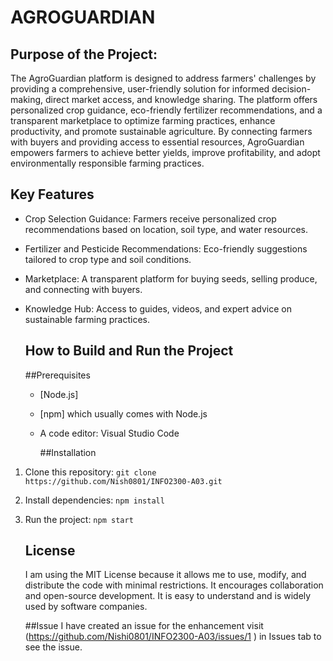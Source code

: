 # AGROGUARDIAN

## Purpose of the Project:
The AgroGuardian platform is designed to address farmers' challenges by providing a comprehensive, user-friendly solution for informed decision-making, direct market access, and knowledge sharing. The platform offers personalized crop guidance, eco-friendly fertilizer recommendations, and a transparent marketplace to optimize farming practices, enhance productivity, and promote sustainable agriculture. By connecting farmers with buyers and providing access to essential resources, AgroGuardian empowers farmers to achieve better yields, improve profitability, and adopt environmentally responsible farming practices.

## Key Features
- Crop Selection Guidance: Farmers receive personalized crop recommendations based on location, soil type, and water resources.
- Fertilizer and Pesticide Recommendations: Eco-friendly suggestions tailored to crop type and soil conditions.
- Marketplace: A transparent platform for buying seeds, selling produce, and connecting with buyers.
- Knowledge Hub: Access to guides, videos, and expert advice on sustainable farming practices.

  ## How to Build and Run the Project
    ##Prerequisites
  - [Node.js]
  - [npm] which usually comes with Node.js
  - A code editor: Visual Studio Code
    
    ##Installation
1. Clone this repository: `git clone https://github.com/Nish0801/INFO2300-A03.git`
2. Install dependencies: `npm install`
3. Run the project: `npm start`

   ## License
   I am using the MIT License because it allows me to  use, modify, and distribute the code with minimal restrictions.
   It encourages collaboration and open-source development.
   It is easy to understand and is widely used by software companies.

   ##Issue
   I have created an issue for the enhancement visit (https://github.com/Nishi0801/INFO2300-A03/issues/1 ) in Issues tab to     see the issue.
